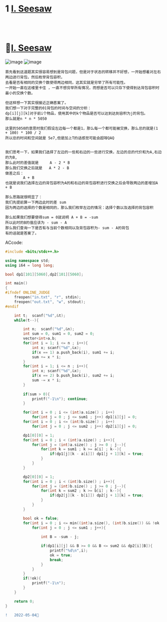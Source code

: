    
    
 #     1  [I. Seesaw](#jump1)
    
    
<br>
<br>
  <span id="jump1"></span>
  
  #   🍼[I. Seesaw](https://codeforces.com/gym/103443/problem/I)
  ![image](https://user-images.githubusercontent.com/92497177/166492667-47c3f952-8c36-4fba-a793-d3fe9e28d913.png)
![image](https://user-images.githubusercontent.com/92497177/166492885-f51b7cf2-262e-4a79-853e-99cfb27137e7.png)


    首先看到这道题其实很容易想到是背包问题，但是对于状态的转移并不好想，一开始想着对左右两边进行背包，然后枚举背包容积，
    去看是否有相同的交换个数使得两边相同，这其实就是穷举了所有可能性。  
    一开始一直在这楼里卡住 ，一直不想穷举所有情况，而想是否可以只存下使得到达背包容积时最小的交换个数。   
    
    但这样想一下其实很接近正确答案了。  
    我们想一下对于完整的01背包的时间与空间的分析：  
    dp[i][j][k]对于前i个物品，使用其中的k个物品是否可以达到达到容积为j的背包。  
    那么就是n * n * 5050  
    
    这里的5050的意思时我们假设左边每一个都是1，那么每一个都可能被交换，那么总的就是(1 + 100) * 100 / 2
    所以总的时间和空间就是 5e7,但是加上T的话感觉可能会超呀QAQ
    
    
    我们思考一下，如果我们选择了左边的一些和右边的一些进行交换，左边的总的代价和为A,右边的为B,
    那么此时的差值就是     A - 2 * B
    那么我们交换之后就是   A * 2 - B
    做差之后：
            A + B
    也就是说我们选择左边的背包容积为A的和右边的背包容积进行交换之后会导致两边的差增加A + B
    
    那么思路就很明显了：
    我们先提前算一下两边此时的差 sum
    因为两边的选择的个数是相同的，那么我们枚举左边的情况：选择个数以及选择的背包容积
    
    那么如果我们想要使得sum = 0就说明 A + B = -sum
    所以此时的B的值应该为 - sum - A
    那么我们查询一下是否有与当前个数相同以及背包容积为- sum - A的背包
    有的话就是答案了。
    
    
    
ACcode:
```C++
#include <bits/stdc++.h>

using namespace std;
using i64 = long long;

bool dp1[101][5060],dp2[101][5060];

int main()
{
#ifndef ONLINE_JUDGE
    freopen("in.txt", "r", stdin);
    freopen("out.txt", "w", stdout);
#endif

    int t;  scanf("%d",&t);
    while(t--){

        int n;  scanf("%d",&n);
        int sum = 0, sum1 = 0, sum2 = 0;
        vector<int>a,b;
        for(int i = 1; i <= n ; i++){
            int x; scanf("%d",&x);
            if(x == 1) a.push_back(i), sum1 += i;
            sum += x * i;
        }
        for(int i = 1; i <= n ; i++){
            int x; scanf("%d",&x);
            if(x == 2) b.push_back(i), sum2 += i;
            sum -= x * i;
        }
 
        if(sum > 0){
            printf("-1\n"); continue;
        }

        for(int i = 0 ; i <= (int)a.size() ; i++)
            for(int j = 0 ; j <= sum1 ; j++) dp1[i][j] = 0;
        for(int i = 0 ; i <= (int)b.size() ; i++)
            for(int j = 0 ; j <= sum2 ; j++) dp2[i][j] = 0;

        dp1[0][0] = 1;
        for(int i = 0 ; i < (int)a.size() ; i++){
            for(int j = (int)a.size() ; j >= 0 ; j--){
                for(int k = sum1 ; k >= a[i] ; k--){
                    if(dp1[j][k - a[i]]) dp1[j + 1][k] = true;
                } 
            }
        }

        dp2[0][0] = 1;
        for(int i = 0 ; i < (int)b.size() ; i++){
            for(int j = (int)b.size() ; j >= 0 ; j--){
                for(int k = sum2 ; k >= b[i] ; k--){
                    if(dp2[j][k - b[i]]) dp2[j + 1][k] = true;
                } 
            }
        }

        bool ok = false;
        for(int i = 0 ; i <= min((int)a.size(), (int)b.size()) && !ok ; i++){
            for(int j = 0 ; j <= sum1 ; j++){
                
                int B = -sum - j;

                if(dp1[i][j] && B >= 0 && B <= sum2 && dp2[i][B]){
                    printf("%d\n",i);
                    ok = true;
                    break;
                }
            }
        }
        if(!ok){
            printf("-1\n");
        }
    }

    return 0;
}
```

```diff
!   2022-05-04🚡
```
